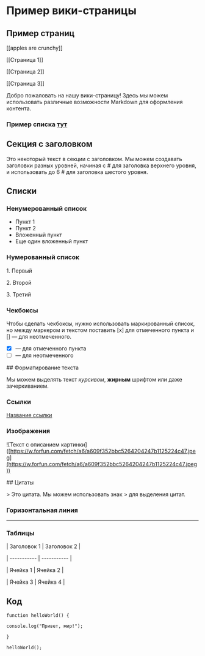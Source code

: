 # Пример вики-страницы

## Пример страниц

\[\[apples are crunchy]]

\[\[Страница 1]]

\[\[Страница 2]]

\[\[Страница 3]]

Добро пожаловать на нашу вики-страницу! Здесь мы можем использовать различные возможности Markdown для оформления контента.

### Пример списка [тут](<Пример вики-страницы.md#нумерованный-список>)

## Секция с заголовком

Это некоторый текст в секции с заголовком. Мы можем создавать заголовки разных уровней, начиная с # для заголовка верхнего уровня, и использовать до 6 # для заголовка шестого уровня.

## Списки

### Ненумерованный список

* Пункт 1
* Пункт 2
* Вложенный пункт
* Еще один вложенный пункт

### Нумерованный список

1\. Первый

2\. Второй

3\. Третий

### Чекбоксы

Чтобы сделать чекбоксы, нужно использовать маркированный список, но между маркером и текстом поставить \[x] для отмеченного пункта и \[] — для неотмеченного.

* [x] — для отмеченного пункта
* [ ] — для неотмеченного

\## Форматирование текста

Мы можем выделять текст _курсивом_, **жирным** шрифтом или даже зачеркиванием.

### Ссылки

[Название ссылки](https://www.example.com/)

### Изображения

!\[Текст с описанием картинки]\([https://w.forfun.com/fetch/a6/a609f352bbc5264204247b1125224c47.jpeg](https://w.forfun.com/fetch/a6/a609f352bbc5264204247b1125224c47.jpeg))

\## Цитаты

\> Это цитата. Мы можем использовать знак > для выделения цитат.

### Горизонтальная линия

***

### Таблицы

\| Заголовок 1 | Заголовок 2 |

\| ----------- | ----------- |

\| Ячейка 1 | Ячейка 2 |

\| Ячейка 3 | Ячейка 4 |

## Код

`function helloWorld() {`

`console.log("Привет, мир!");`

`}`

`helloWorld();`
